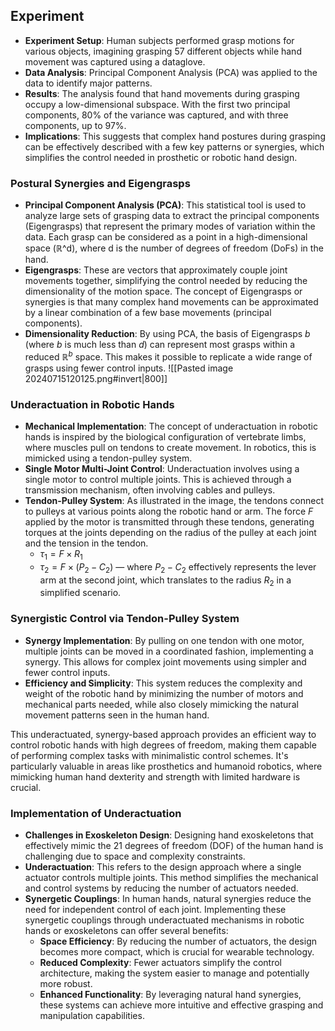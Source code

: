 ## Experiment
- **Experiment Setup**: Human subjects performed grasp motions for various objects, imagining grasping 57 different objects while hand movement was captured using a dataglove.
- **Data Analysis**: Principal Component Analysis (PCA) was applied to the data to identify major patterns.
- **Results**: The analysis found that hand movements during grasping occupy a low-dimensional subspace. With the first two principal components, 80% of the variance was captured, and with three components, up to 97%.
- **Implications**: This suggests that complex hand postures during grasping can be effectively described with a few key patterns or synergies, which simplifies the control needed in prosthetic or robotic hand design.

### Postural Synergies and Eigengrasps
- **Principal Component Analysis (PCA)**: This statistical tool is used to analyze large sets of grasping data to extract the principal components (Eigengrasps) that represent the primary modes of variation within the data. Each grasp can be considered as a point in a high-dimensional space (ℝ^d), where d is the number of degrees of freedom (DoFs) in the hand.
- **Eigengrasps**: These are vectors that approximately couple joint movements together, simplifying the control needed by reducing the dimensionality of the motion space. The concept of Eigengrasps or synergies is that many complex hand movements can be approximated by a linear combination of a few base movements (principal components).
- **Dimensionality Reduction**: By using PCA, the basis of Eigengrasps $b$ (where $b$ is much less than $d$) can represent most grasps within a reduced $ℝ^b$ space. This makes it possible to replicate a wide range of grasps using fewer control inputs.
![[Pasted image 20240715120125.png#invert|800]]
### Underactuation in Robotic Hands
- **Mechanical Implementation**: The concept of underactuation in robotic hands is inspired by the biological configuration of vertebrate limbs, where muscles pull on tendons to create movement. In robotics, this is mimicked using a tendon-pulley system.
- **Single Motor Multi-Joint Control**: Underactuation involves using a single motor to control multiple joints. This is achieved through a transmission mechanism, often involving cables and pulleys.
- **Tendon-Pulley System**: As illustrated in the image, the tendons connect to pulleys at various points along the robotic hand or arm. The force $F$ applied by the motor is transmitted through these tendons, generating torques at the joints depending on the radius of the pulley at each joint and the tension in the tendon.
  - $\tau_1 = F \times R_1$
  - $\tau_2 = F \times (P_2 - C_2)$ — where $P_2 - C_2$ effectively represents the lever arm at the second joint, which translates to the radius $R_2$ in a simplified scenario.

### Synergistic Control via Tendon-Pulley System
- **Synergy Implementation**: By pulling on one tendon with one motor, multiple joints can be moved in a coordinated fashion, implementing a synergy. This allows for complex joint movements using simpler and fewer control inputs.
- **Efficiency and Simplicity**: This system reduces the complexity and weight of the robotic hand by minimizing the number of motors and mechanical parts needed, while also closely mimicking the natural movement patterns seen in the human hand.

This underactuated, synergy-based approach provides an efficient way to control robotic hands with high degrees of freedom, making them capable of performing complex tasks with minimalistic control schemes. It's particularly valuable in areas like prosthetics and humanoid robotics, where mimicking human hand dexterity and strength with limited hardware is crucial.

### Implementation of Underactuation
- **Challenges in Exoskeleton Design**: Designing hand exoskeletons that effectively mimic the 21 degrees of freedom (DOF) of the human hand is challenging due to space and complexity constraints.
- **Underactuation**: This refers to the design approach where a single actuator controls multiple joints. This method simplifies the mechanical and control systems by reducing the number of actuators needed.
- **Synergetic Couplings**: In human hands, natural synergies reduce the need for independent control of each joint. Implementing these synergetic couplings through underactuated mechanisms in robotic hands or exoskeletons can offer several benefits:
  - **Space Efficiency**: By reducing the number of actuators, the design becomes more compact, which is crucial for wearable technology.
  - **Reduced Complexity**: Fewer actuators simplify the control architecture, making the system easier to manage and potentially more robust.
  - **Enhanced Functionality**: By leveraging natural hand synergies, these systems can achieve more intuitive and effective grasping and manipulation capabilities.